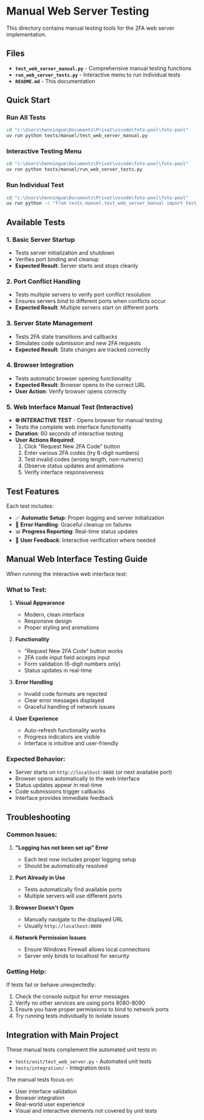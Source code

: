 # Manual Web Server Testing

This directory contains manual testing tools for the 2FA web server implementation.

## Files

- **`test_web_server_manual.py`** - Comprehensive manual testing functions
- **`run_web_server_tests.py`** - Interactive menu to run individual tests
- **`README.md`** - This documentation

## Quick Start

### Run All Tests
```bash
cd "c:\Users\henningue\Documents\Privat\vscode\foto-pool\foto-pool"
uv run python tests/manuel/test_web_server_manual.py
```

### Interactive Testing Menu
```bash
cd "c:\Users\henningue\Documents\Privat\vscode\foto-pool\foto-pool"
uv run python tests/manuel/run_web_server_tests.py
```

### Run Individual Test
```bash
cd "c:\Users\henningue\Documents\Privat\vscode\foto-pool\foto-pool"
uv run python -c "from tests.manuel.test_web_server_manual import test_basic_server_startup; print(test_basic_server_startup())"
```

## Available Tests

### 1. Basic Server Startup
- Tests server initialization and shutdown
- Verifies port binding and cleanup
- **Expected Result**: Server starts and stops cleanly

### 2. Port Conflict Handling
- Tests multiple servers to verify port conflict resolution
- Ensures servers bind to different ports when conflicts occur
- **Expected Result**: Multiple servers start on different ports

### 3. Server State Management
- Tests 2FA state transitions and callbacks
- Simulates code submission and new 2FA requests
- **Expected Result**: State changes are tracked correctly

### 4. Browser Integration
- Tests automatic browser opening functionality
- **Expected Result**: Browser opens to the correct URL
- **User Action**: Verify browser opens correctly

### 5. Web Interface Manual Test (Interactive)
- **🌐 INTERACTIVE TEST** - Opens browser for manual testing
- Tests the complete web interface functionality
- **Duration**: 60 seconds of interactive testing
- **User Actions Required**:
  1. Click "Request New 2FA Code" button
  2. Enter various 2FA codes (try 6-digit numbers)
  3. Test invalid codes (wrong length, non-numeric)
  4. Observe status updates and animations
  5. Verify interface responsiveness

## Test Features

Each test includes:
- ✅ **Automatic Setup**: Proper logging and server initialization
- 🔧 **Error Handling**: Graceful cleanup on failures
- 📊 **Progress Reporting**: Real-time status updates
- 🤔 **User Feedback**: Interactive verification where needed

## Manual Web Interface Testing Guide

When running the interactive web interface test:

### What to Test:
1. **Visual Appearance**
   - Modern, clean interface
   - Responsive design
   - Proper styling and animations

2. **Functionality**
   - "Request New 2FA Code" button works
   - 2FA code input field accepts input
   - Form validation (6-digit numbers only)
   - Status updates in real-time

3. **Error Handling**
   - Invalid code formats are rejected
   - Clear error messages displayed
   - Graceful handling of network issues

4. **User Experience**
   - Auto-refresh functionality works
   - Progress indicators are visible
   - Interface is intuitive and user-friendly

### Expected Behavior:
- Server starts on `http://localhost:8080` (or next available port)
- Browser opens automatically to the web interface
- Status updates appear in real-time
- Code submissions trigger callbacks
- Interface provides immediate feedback

## Troubleshooting

### Common Issues:

1. **"Logging has not been set up" Error**
   - Each test now includes proper logging setup
   - Should be automatically resolved

2. **Port Already in Use**
   - Tests automatically find available ports
   - Multiple servers will use different ports

3. **Browser Doesn't Open**
   - Manually navigate to the displayed URL
   - Usually `http://localhost:8080`

4. **Network Permission Issues**
   - Ensure Windows Firewall allows local connections
   - Server only binds to localhost for security

### Getting Help:
If tests fail or behave unexpectedly:
1. Check the console output for error messages
2. Verify no other services are using ports 8080-8090
3. Ensure you have proper permissions to bind to network ports
4. Try running tests individually to isolate issues

## Integration with Main Project

These manual tests complement the automated unit tests in:
- `tests/unit/test_web_server.py` - Automated unit tests
- `tests/integration/` - Integration tests

The manual tests focus on:
- User interface validation
- Browser integration
- Real-world user experience
- Visual and interactive elements not covered by unit tests
